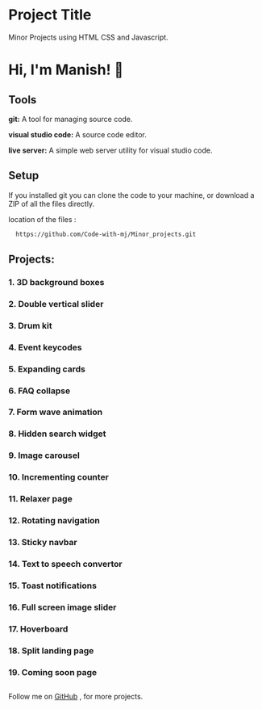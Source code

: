 
# Project Title

Minor Projects using HTML CSS and Javascript.


# Hi, I'm Manish! 👋


## Tools

**git:** A tool for managing source code.

**visual studio code:**  A source code editor.

**live server:** A simple web server utility for visual studio code.


## Setup

If you installed git you can clone the code to your machine, or download a ZIP of all the files directly.

location of the files :

```bash
  https://github.com/Code-with-mj/Minor_projects.git
```
    
## Projects:

### 1. 3D background boxes
### 2. Double vertical slider
### 3. Drum kit
### 4. Event keycodes
### 5. Expanding cards
### 6. FAQ collapse
### 7. Form wave animation
### 8. Hidden search widget
### 9. Image carousel
### 10. Incrementing counter
### 11. Relaxer page
### 12. Rotating navigation
### 13. Sticky navbar
### 14. Text to speech convertor
### 15. Toast notifications
### 16. Full screen image slider
### 17. Hoverboard
### 18. Split landing page
### 19. Coming soon page






## 

Follow me on [GitHub](https://github.com/code-with-mj/) , for more projects.

